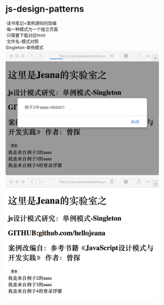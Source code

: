 # js-design-patterns
·读书笔记+案例源码的改编</br>
·每一种模式为一个独立页面</br>
·只需要下载对应html</br>
·文件名-模式对照</br>
Singleton-单例模式</br>
![image](https://github.com/hellojeana/Odds-and-ends/blob/2d43618463d7c92240e84ef95d42730f0488143f/js-DP-img/Singleton-1.png)</br>
![image](https://github.com/hellojeana/Odds-and-ends/blob/2d43618463d7c92240e84ef95d42730f0488143f/js-DP-img/Singleton-2.png)
